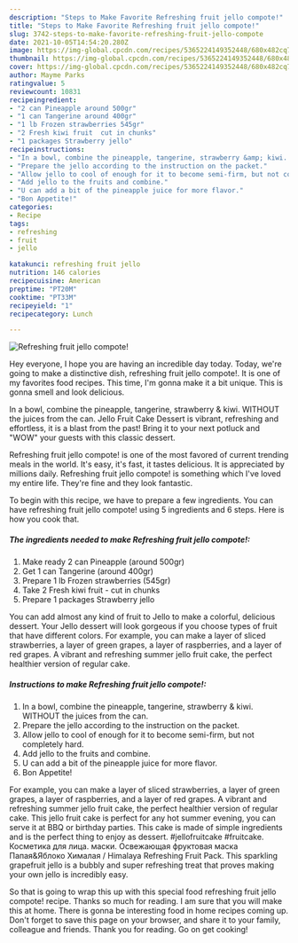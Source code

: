 ```yaml
---
description: "Steps to Make Favorite Refreshing fruit jello compote!"
title: "Steps to Make Favorite Refreshing fruit jello compote!"
slug: 3742-steps-to-make-favorite-refreshing-fruit-jello-compote
date: 2021-10-05T14:54:20.280Z
image: https://img-global.cpcdn.com/recipes/5365224149352448/680x482cq70/refreshing-fruit-jello-compote-recipe-main-photo.jpg
thumbnail: https://img-global.cpcdn.com/recipes/5365224149352448/680x482cq70/refreshing-fruit-jello-compote-recipe-main-photo.jpg
cover: https://img-global.cpcdn.com/recipes/5365224149352448/680x482cq70/refreshing-fruit-jello-compote-recipe-main-photo.jpg
author: Mayme Parks
ratingvalue: 5
reviewcount: 10831
recipeingredient:
- "2 can Pineapple around 500gr"
- "1 can Tangerine around 400gr"
- "1 lb Frozen strawberries 545gr"
- "2 Fresh kiwi fruit  cut in chunks"
- "1 packages Strawberry jello"
recipeinstructions:
- "In a bowl, combine the pineapple, tangerine, strawberry &amp; kiwi. WITHOUT the juices from the can."
- "Prepare the jello according to the instruction on the packet."
- "Allow jello to cool of enough for it to become semi-firm, but not completely hard."
- "Add jello to the fruits and combine."
- "U can add a bit of the pineapple juice for more flavor."
- "Bon Appetite!"
categories:
- Recipe
tags:
- refreshing
- fruit
- jello

katakunci: refreshing fruit jello 
nutrition: 146 calories
recipecuisine: American
preptime: "PT20M"
cooktime: "PT33M"
recipeyield: "1"
recipecategory: Lunch

---
```



![Refreshing fruit jello compote!](https://img-global.cpcdn.com/recipes/5365224149352448/680x482cq70/refreshing-fruit-jello-compote-recipe-main-photo.jpg)

Hey everyone, I hope you are having an incredible day today. Today, we're going to make a distinctive dish, refreshing fruit jello compote!. It is one of my favorites food recipes. This time, I'm gonna make it a bit unique. This is gonna smell and look delicious.

In a bowl, combine the pineapple, tangerine, strawberry &amp; kiwi. WITHOUT the juices from the can. Jello Fruit Cake Dessert is vibrant, refreshing and effortless, it is a blast from the past! Bring it to your next potluck and &#34;WOW&#34; your guests with this classic dessert.

Refreshing fruit jello compote! is one of the most favored of current trending meals in the world. It's easy, it's fast, it tastes delicious. It is appreciated by millions daily. Refreshing fruit jello compote! is something which I've loved my entire life. They're fine and they look fantastic.


To begin with this recipe, we have to prepare a few ingredients. You can have refreshing fruit jello compote! using 5 ingredients and 6 steps. Here is how you cook that.

<!--inarticleads1-->

##### The ingredients needed to make Refreshing fruit jello compote!:

1. Make ready 2 can Pineapple (around 500gr)
1. Get 1 can Tangerine (around 400gr)
1. Prepare 1 lb Frozen strawberries (545gr)
1. Take 2 Fresh kiwi fruit - cut in chunks
1. Prepare 1 packages Strawberry jello


You can add almost any kind of fruit to Jello to make a colorful, delicious dessert. Your Jello dessert will look gorgeous if you choose types of fruit that have different colors. For example, you can make a layer of sliced strawberries, a layer of green grapes, a layer of raspberries, and a layer of red grapes. A vibrant and refreshing summer jello fruit cake, the perfect healthier version of regular cake. 

<!--inarticleads2-->

##### Instructions to make Refreshing fruit jello compote!:

1. In a bowl, combine the pineapple, tangerine, strawberry &amp; kiwi. WITHOUT the juices from the can.
1. Prepare the jello according to the instruction on the packet.
1. Allow jello to cool of enough for it to become semi-firm, but not completely hard.
1. Add jello to the fruits and combine.
1. U can add a bit of the pineapple juice for more flavor.
1. Bon Appetite!


For example, you can make a layer of sliced strawberries, a layer of green grapes, a layer of raspberries, and a layer of red grapes. A vibrant and refreshing summer jello fruit cake, the perfect healthier version of regular cake. This jello fruit cake is perfect for any hot summer evening, you can serve it at BBQ or birthday parties. This cake is made of simple ingredients and is the perfect thing to enjoy as dessert. #jellofruitcake #fruitcake. Косметика для лица. маски. Освежающая фруктовая маска Папая&amp;Яблоко Хималая / Himalaya Refreshing Fruit Pack. This sparkling grapefruit jello is a bubbly and super refreshing treat that proves making your own jello is incredibly easy. 

So that is going to wrap this up with this special food refreshing fruit jello compote! recipe. Thanks so much for reading. I am sure that you will make this at home. There is gonna be interesting food in home recipes coming up. Don't forget to save this page on your browser, and share it to your family, colleague and friends. Thank you for reading. Go on get cooking!
